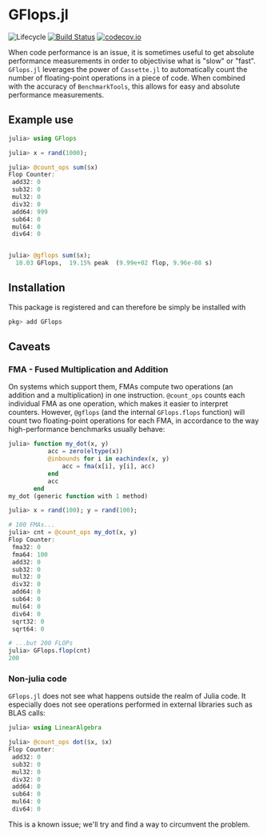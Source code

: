 # GFlops.jl

<!-- ![Lifecycle](https://img.shields.io/badge/lifecycle-maturing-blue.svg) -->
<!-- ![Lifecycle](https://img.shields.io/badge/lifecycle-stable-green.svg) -->
<!-- ![Lifecycle](https://img.shields.io/badge/lifecycle-retired-orange.svg) -->
<!-- ![Lifecycle](https://img.shields.io/badge/lifecycle-archived-red.svg) -->
<!-- ![Lifecycle](https://img.shields.io/badge/lifecycle-dormant-blue.svg) --> 
![Lifecycle](https://img.shields.io/badge/lifecycle-experimental-orange.svg) [![Build Status](https://travis-ci.org/triscale-innov/GFlops.jl.svg?branch=master)](https://travis-ci.org/triscale-innov/GFlops.jl) [![codecov.io](http://codecov.io/github/triscale-innov/GFlops.jl/coverage.svg?branch=master)](http://codecov.io/github/triscale-innov/GFlops.jl?branch=master)

When code performance is an issue, it is sometimes useful to get absolute
performance measurements in order to objectivise what is "slow" or
"fast". `GFlops.jl` leverages the power of `Cassette.jl` to automatically count
the number of floating-point operations in a piece of code. When combined with
the accuracy of `BenchmarkTools`, this allows for easy and absolute performance
measurements.

## Example use

```julia
julia> using GFlops

julia> x = rand(1000);

julia> @count_ops sum($x)
Flop Counter:
 add32: 0
 sub32: 0
 mul32: 0
 div32: 0
 add64: 999
 sub64: 0
 mul64: 0
 div64: 0


julia> @gflops sum($x);
  10.03 GFlops,  19.15% peak  (9.99e+02 flop, 9.96e-08 s)
```


## Installation

This package is registered and can therefore be simply be installed with

```julia
pkg> add GFlops
```


## Caveats

### FMA - Fused Multiplication and Addition

On systems which support them, FMAs compute two operations (an addition and a
multiplication) in one instruction. `@count_ops` counts each individual FMA as
one operation, which makes it easier to interpret counters. However, `@gflops`
(and the internal `GFlops.flops` function) will count two floating-point
operations for each FMA, in accordance to the way high-performance benchmarks
usually behave:

```julia
julia> function my_dot(x, y)
           acc = zero(eltype(x))
           @inbounds for i in eachindex(x, y)
               acc = fma(x[i], y[i], acc)
           end
           acc
       end
my_dot (generic function with 1 method)

julia> x = rand(100); y = rand(100);

# 100 FMAs...
julia> cnt = @count_ops my_dot(x, y)
Flop Counter:
 fma32: 0
 fma64: 100
 add32: 0
 sub32: 0
 mul32: 0
 div32: 0
 add64: 0
 sub64: 0
 mul64: 0
 div64: 0
 sqrt32: 0
 sqrt64: 0

# ...but 200 FLOPs
julia> GFlops.flop(cnt)
200
```

### Non-julia code

`GFlops.jl` does not see what happens outside the realm of Julia code. It
especially does not see operations performed in external libraries such as BLAS
calls:
```julia
julia> using LinearAlgebra

julia> @count_ops dot($x, $x)
Flop Counter:
 add32: 0
 sub32: 0
 mul32: 0
 div32: 0
 add64: 0
 sub64: 0
 mul64: 0
 div64: 0
```

This is a known issue; we'll try and find a way to circumvent the problem.
